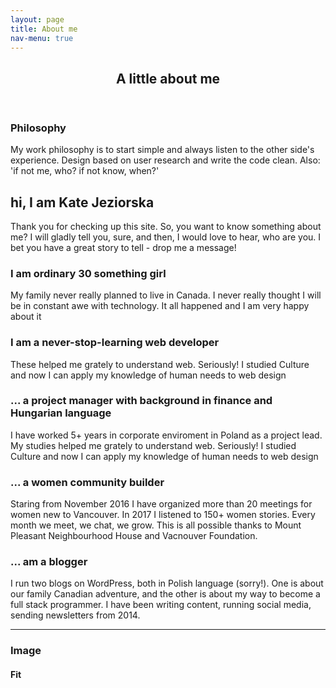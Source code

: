 ```yaml
---
layout: page
title: About me
nav-menu: true
---
```


<!-- Main -->
<div id="main" class="alt">

<!-- One -->
<section id="one">
	<div class="inner">
		<header class="major">
			<h1>A little about me</h1>
		</header>
<h3>Philosophy</h3>
<div class="box">
	<p>My work philosophy is to start simple and always listen to the other side's experience. Design based on user  research and write the code clean.
	Also: 'if not me, who? if not know, when?' </p>
</div>

<!-- Content -->
<h2 id="content">hi, I am Kate Jeziorska</h2>
<p>Thank you for checking up this site. So, you want to know something about me? I will gladly tell you, sure, and then, I would love to hear, who are you. I bet you have a great story to tell - drop me a message!</p>
<div class="row">
	<div class="6u 12u$(small)">
		<h3>I am ordinary 30 something girl</h3>
		<p>My family never really planned to live in Canada. I never really thought I will be in constant awe with technology. It all happened and I am very happy about it</p>
	</div>
	<div class="6u$ 12u$(small)">
		<h3>I am a never-stop-learning web developer</h3>
		<p>These helped me grately to understand web. Seriously! I studied Culture and now I can apply my knowledge of human needs to web design</p>
	</div>
	<!-- Break -->
	<div class="4u 12u$(small)">
		<h3>... a project manager with background in finance and Hungarian language</h3>
		<pl>I have worked 5+ years in corporate enviroment in Poland as a project lead. My studies helped me grately to understand web. Seriously! I studied Culture and now I can apply my knowledge of human needs to web design</pl>
	</div>
	<div class="4u 12u$(small)">
		<h3>... a women community builder</h3>
		<p>Staring from November 2016 I have organized more than 20 meetings for women new to Vancouver. In 2017 I listened to 150+ women stories. Every month we meet, we chat, we grow. This is all possible thanks to Mount Pleasant Neighbourhood House and Vacnouver Foundation.</p>
	</div>
	<div class="4u$ 12u$(small)">
		<h3>... am a blogger</h3>
		<p>I run two blogs on WordPress, both in Polish language (sorry!). One is about our family Canadian adventure, and the other is about my way to become a full stack programmer. I have been writing content, running social media, sending newsletters from 2014.</p>
	</div>
</div>

<hr class="major" />


<!-- Image -->
<h3>Image</h3>

<h4>Fit</h4>
<span class="image fit"><img src="assets/images/pic03.jpg" alt="" /></span>
<div class="box alt">
	<div class="row 50% uniform">
		<div class="4u"><span class="image fit"><img src="assets/images/pic08.jpg" alt="" /></span></div>
		<div class="4u"><span class="image fit"><img src="assets/images/pic09.jpg" alt="" /></span></div>
		<div class="4u$"><span class="image fit"><img src="assets/images/pic10.jpg" alt="" /></span></div>
		<!-- Break -->
		<div class="4u"><span class="image fit"><img src="assets/images/pic10.jpg" alt="" /></span></div>
		<div class="4u"><span class="image fit"><img src="assets/images/pic08.jpg" alt="" /></span></div>
		<div class="4u$"><span class="image fit"><img src="assets/images/pic09.jpg" alt="" /></span></div>
		<!-- Break -->
		<div class="4u"><span class="image fit"><img src="assets/images/pic09.jpg" alt="" /></span></div>
		<div class="4u"><span class="image fit"><img src="assets/images/pic10.jpg" alt="" /></span></div>
		<div class="4u$"><span class="image fit"><img src="assets/images/pic08.jpg" alt="" /></span></div>
	</div>
</div>

</div>
</section>

</div>
